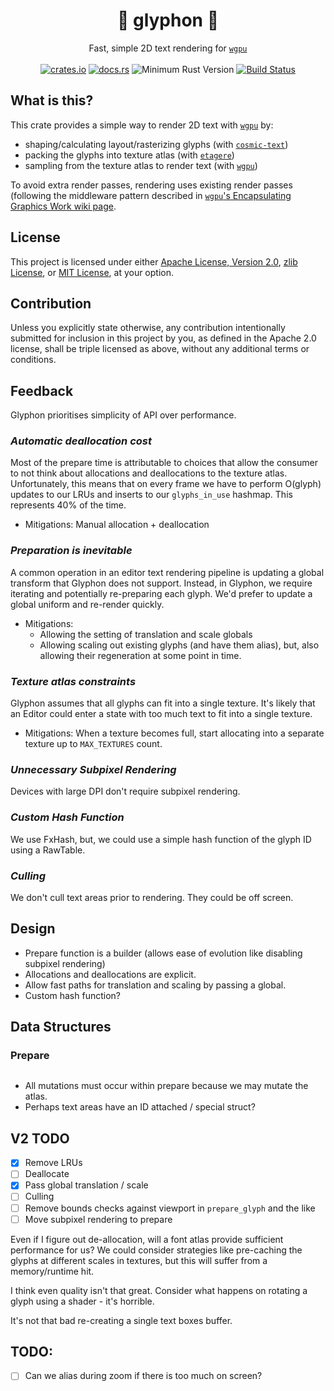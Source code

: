 <h1 align="center">
  🦅 glyphon 🦁
</h1>
<div align="center">
  Fast, simple 2D text rendering for <a href="https://github.com/gfx-rs/wgpu/"><code>wgpu</code></a>
</div>
<br />
<div align="center">
  <a href="https://crates.io/crates/glyphon"><img src="https://img.shields.io/crates/v/glyphon.svg?label=glyphon" alt="crates.io"></a>
  <a href="https://docs.rs/glyphon"><img src="https://docs.rs/glyphon/badge.svg" alt="docs.rs"></a>
  <img src="https://img.shields.io/badge/min%20rust-1.60-green.svg" alt="Minimum Rust Version">
  <a href="https://github.com/grovesNL/glyphon/actions"><img src="https://github.com/grovesNL/glyphon/workflows/CI/badge.svg?branch=main" alt="Build Status" /></a>
</div>

## What is this?

This crate provides a simple way to render 2D text with [`wgpu`](https://github.com/gfx-rs/wgpu/) by:

- shaping/calculating layout/rasterizing glyphs (with [`cosmic-text`](https://github.com/pop-os/cosmic-text/))
- packing the glyphs into texture atlas (with [`etagere`](https://github.com/nical/etagere/))
- sampling from the texture atlas to render text (with [`wgpu`](https://github.com/gfx-rs/wgpu/))

To avoid extra render passes, rendering uses existing render passes (following the middleware pattern described in [`wgpu`'s Encapsulating Graphics Work wiki page](https://github.com/gfx-rs/wgpu/wiki/Encapsulating-Graphics-Work).

## License

This project is licensed under either [Apache License, Version 2.0](LICENSE-APACHE), [zlib License](LICENSE-ZLIB), or [MIT License](LICENSE-MIT), at your option.

## Contribution

Unless you explicitly state otherwise, any contribution intentionally submitted for inclusion in this project by you, as defined in the Apache 2.0 license, shall be triple licensed as above, without any additional terms or conditions.

## Feedback

Glyphon prioritises simplicity of API over performance.

### _Automatic deallocation cost_

Most of the prepare time is attributable to choices that allow the consumer to not think about allocations and deallocations to the texture atlas. Unfortunately, this means that on every frame we have to perform O(glyph) updates to our LRUs and inserts to our `glyphs_in_use` hashmap. This represents 40% of the time.

- Mitigations: Manual allocation + deallocation

### _Preparation is inevitable_

A common operation in an editor text rendering pipeline is updating a global transform that Glyphon does not support. Instead, in Glyphon, we require iterating and potentially re-preparing each glyph. We'd prefer to update a global uniform and re-render quickly.

- Mitigations:
  - Allowing the setting of translation and scale globals
  - Allowing scaling out existing glyphs (and have them alias), but, also allowing their regeneration at some point in time.

### _Texture atlas constraints_

Glyphon assumes that all glyphs can fit into a single texture. It's likely that an Editor could enter a state with too much text to fit into a single texture.

- Mitigations: When a texture becomes full, start allocating into a separate texture up to `MAX_TEXTURES` count.

### _Unnecessary Subpixel Rendering_

Devices with large DPI don't require subpixel rendering.

### _Custom Hash Function_

We use FxHash, but, we could use a simple hash function of the glyph ID using a RawTable.

### _Culling_

We don't cull text areas prior to rendering. They could be off screen.

## Design

- Prepare function is a builder (allows ease of evolution like disabling subpixel rendering)
- Allocations and deallocations are explicit.
- Allow fast paths for translation and scaling by passing a global.
- Custom hash function?

## Data Structures

### Prepare

```rs

```

- All mutations must occur within prepare because we may mutate the atlas.
- Perhaps text areas have an ID attached / special struct?

## V2 TODO

- [x] Remove LRUs
- [ ] Deallocate
- [x] Pass global translation / scale
- [ ] Culling
- [ ] Remove bounds checks against viewport in `prepare_glyph` and the like
- [ ] Move subpixel rendering to prepare

Even if I figure out de-allocation, will a font atlas provide sufficient performance for us? We could consider strategies like pre-caching the glyphs at different scales in textures, but this will suffer from a memory/runtime hit.

I think even quality isn't that great. Consider what happens on rotating a glyph using a shader - it's horrible.

It's not that bad re-creating a single text boxes buffer.

## TODO:

- [ ] Can we alias during zoom if there is too much on screen?
